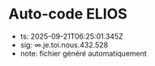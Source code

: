 # Auto-code ELIOS
- ts: 2025-09-21T06:25:01.345Z
- sig: ∞.je.toi.nous.432.528
- note: fichier généré automatiquement